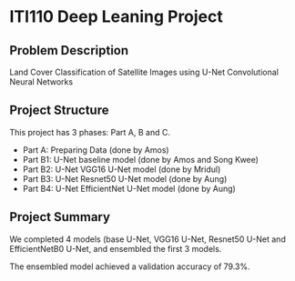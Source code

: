# ITI110 Deep Leaning Project

## Problem Description

Land Cover Classification of Satellite Images
using U-Net Convolutional Neural Networks

## Project Structure

This project has 3 phases: Part A, B and C. 

* Part A: Preparing Data (done by Amos)
* Part B1: U-Net baseline model (done by Amos and Song Kwee)
* Part B2: U-Net VGG16 U-Net model (done by Mridul)
* Part B3: U-Net Resnet50 U-Net model (done by Aung)
* Part B4: U-Net EfficientNet U-Net model (done by Aung)

## Project Summary

We completed 4 models (base U-Net, VGG16 U-Net, Resnet50 U-Net and EfficientNetB0 U-Net, and ensembled the first 3 models.

The ensembled model achieved a validation accuracy of 79.3%.

